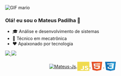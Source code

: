 ![GIF mario](https://user-images.githubusercontent.com/81187261/152700121-b6253f13-f863-4026-8231-4d8fe6c24518.gif)
### Olá! eu sou o Mateus Padilha 👋
- 🎓 Análise e desenvolvimento de sistemas
- 🦾 Técnico em mecatrônica
- ❤️ Apaixonado por tecnologia
<div>
  <a href="https://github.com/mateuspad">
  <img height="160em" src="https://github-readme-stats.vercel.app/api?username=mateuspad&show_icons=true&theme=dracula&include_all_commits=true&count_private=true"/>
  <img height="160em" src="https://github-readme-stats.vercel.app/api/top-langs/?username=mateuspad&layout=compact&langs_count=7&theme=dracula"/>
</div>
  
<div align="center"style="display: inline_block"><br>
  <img align="center" alt="Mateus-Js" height="30" width="40" src="https://cdn.jsdelivr.net/gh/devicons/devicon/icons/java/java-original-wordmark.svg">
  <img align="center" alt="Mateus-Js" height="30" width="40" src="https://raw.githubusercontent.com/devicons/devicon/master/icons/javascript/javascript-plain.svg">
  <img align="center" alt="Mateus-HTML" height="30" width="40" src="https://raw.githubusercontent.com/devicons/devicon/master/icons/html5/html5-original.svg">
  <img align="center" alt="Mateus-CSS" height="30" width="40" src="https://raw.githubusercontent.com/devicons/devicon/master/icons/css3/css3-original.svg">
</div>
 
</div>

